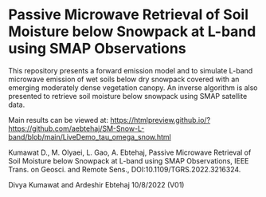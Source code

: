 # Passive Microwave Retrieval of Soil Moisture below Snowpack at L-band using SMAP Observations

This repository presents a forward emission model and to simulate L-band microwave emission of wet soils below dry snowpack covered with an emerging moderately dense vegetation canopy. An inverse algorithm is also presented to retrieve soil moisture below snowpack using SMAP satellite data. 

Main results can be viewed at: https://htmlpreview.github.io/?https://github.com/aebtehaj/SM-Snow-L-band/blob/main/LiveDemo_tau_omega_snow.html

Kumawat D., M. Olyaei, L. Gao, A. Ebtehaj, Passive Microwave Retrieval of Soil Moisture below Snowpack at L-band using SMAP Observations, IEEE Trans. on Geosci. and Remote Sens., DOI:10.1109/TGRS.2022.3216324. 

Divya Kumawat and Ardeshir Ebtehaj 10/8/2022 (V01)
